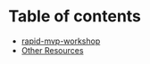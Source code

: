 # Table of contents

* [rapid-mvp-workshop](README.md)
* [Other Resources](docs/other-resources.md)

